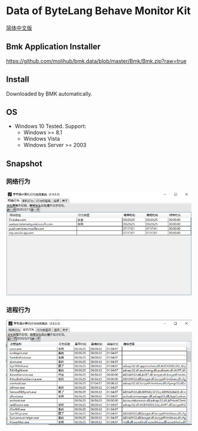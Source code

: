 # Data of ByteLang Behave Monitor Kit

[简体中文版](./README.cn.md)

## Bmk Application Installer

https://github.com/molihub/bmk.data/blob/master/Bmk/Bmk.zip?raw=true

## Install

Downloaded by BMK automatically.

## OS

* Windows 10 Tested. Support:
  * Windows >= 8.1
  * Windows Vista
  * Windows Server >= 2003

## Snapshot

### 网络行为

![网络行为](./Bmk/net.png)

### 进程行为

![进程行为](./Bmk/proc.png)
